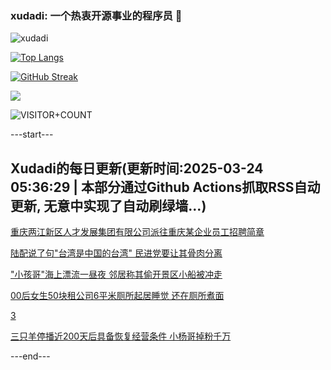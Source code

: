 ### xudadi: 一个热衷开源事业的程序员 👋

![xudadi](https://github-readme-stats-git-masterorgs-github-readme-stats-team.vercel.app/api?username=xudadi)

[![Top Langs](https://github-readme-stats.vercel.app/api/top-langs/?username=xudadi)](https://github.com/anuraghazra/github-readme-stats)

[![GitHub Streak](https://streak-stats.demolab.com?user=xudadi&locale=zh_Hans)](https://git.io/streak-stats)

![](https://raw.githubusercontent.com/xudadi/xudadi/main/assets/github-contribution-grid-snake.svg)

![VISITOR+COUNT](https://komarev.com/ghpvc/?username=xudadi&label=VISITOR+COUNT)


---start---

## Xudadi的每日更新(更新时间:2025-03-24 05:36:29 | 本部分通过Github Actions抓取RSS自动更新, 无意中实现了自动刷绿墙...)

[重庆两江新区人才发展集团有限公司派往重庆某企业员工招聘简章](https://www.gongkaoleida.com/article/2331933)

[陆配说了句"台湾是中国的台湾" 民进党要让其骨肉分离](https://m.163.com/news/article/JRC3PT3S0514R9OJ.html)

["小孩哥"海上漂流一昼夜 邻居称其偷开景区小船被冲走](https://m.163.com/news/article/JRC1KMO500019B3E.html)

[00后女生50块租公司6平米厕所起居睡觉 还在厕所煮面](https://m.163.com/news/article/JRBM9SJN0534P59R.html)

[3](https://m.163.com/touch/news/sub/domestic)

[三只羊停播近200天后具备恢复经营条件 小杨哥掉粉千万](https://m.163.com/news/article/JRBVNUGV0519APGA.html)

---end---
